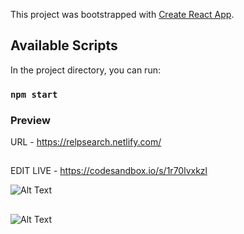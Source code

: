 This project was bootstrapped with [Create React App](https://github.com/facebook/create-react-app).

## Available Scripts

In the project directory, you can run:

### `npm start`


### Preview
URL - https://relpsearch.netlify.com/

##

EDIT LIVE - https://codesandbox.io/s/1r70lvxkzl


![Alt Text](https://github.com/appbaseio-apps/yelpSearch-App/blob/master/Assets/yelpSearchResponsive.gif)

##


![Alt Text](https://github.com/appbaseio-apps/yelpSearch-App/blob/master/Assets/yelpSearchFeatures.gif)
